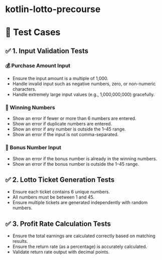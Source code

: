 # kotlin-lotto-precourse


# 🧪 Test Cases
## ✅ 1. Input Validation Tests
### 💰 Purchase Amount Input
- Ensure the input amount is a multiple of 1,000.
- Handle invalid input such as negative numbers, zero, or non-numeric characters.
- Handle extremely large input values (e.g., 1,000,000,000) gracefully.

### 🎯 Winning Numbers
- Show an error if fewer or more than 6 numbers are entered.
- Show an error if duplicate numbers are entered.
- Show an error if any number is outside the 1–45 range.
- Show an error if the input is not comma-separated.

### 🎁 Bonus Number Input
- Show an error if the bonus number is already in the winning numbers.
- Show an error if the bonus number is outside the 1–45 range.

## ✅ 2. Lotto Ticket Generation Tests
- Ensure each ticket contains 6 unique numbers.
- All numbers must be between 1 and 45.
- Ensure multiple tickets are generated independently with random numbers.

## ✅ 3. Profit Rate Calculation Tests
- Ensure the total earnings are calculated correctly based on matching results.
- Ensure the return rate (as a percentage) is accurately calculated.
- Validate return rate output with decimal points.